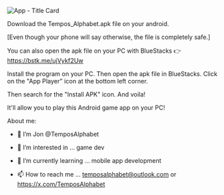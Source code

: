 ![App - Title Card](https://github.com/user-attachments/assets/b001e68e-8ac0-4c72-8ed4-bc5864e7a36b)




























Download the Tempos_Alphabet.apk file on your android.

[Even though your phone will say otherwise, the file is completely safe.]







You can also open the apk file on your PC with
BlueStacks 👉 https://bstk.me/ujVykf2Uw 

Install the program on your PC. Then open the apk file in BlueStacks.
Click on the "App Player" icon at the bottom left corner. 

Then search for the "Install APK" icon. And voila! 

It'll allow you to play this Android game app on your PC! 


About me: 

- 👋 I’m Jon @TemposAlphabet
  
- 👀 I’m interested in ... game dev
  
- 🌱 I’m currently learning ... mobile app development

- 📫 How to reach me ... temposalphabet@outlook.com or https://x.com/TemposAlphabet 
  







